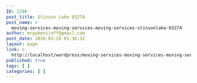 ```yaml
---
ID: 1290
post_title: Stinson Lake 03274
post_name: >
  moving-services-moving-services-moving-services-stinsonlake-03274
author: mrgabonijeff@gmail.com
post_date: 2018-03-28 01:36:32
layout: page
link: >
  http://localhost/wordpress/moving-services-moving-services-moving-services-stinsonlake-03274/
published: true
tags: [ ]
categories: [ ]
---
```

